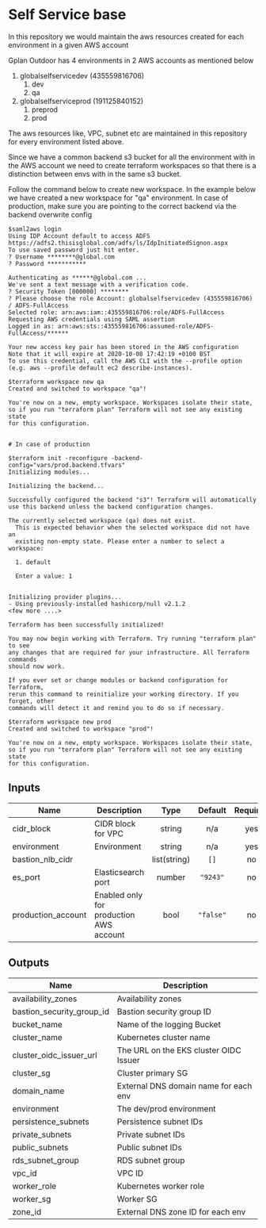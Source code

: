 # Self Service base
In this repository we would maintain the aws resources created for each environment in a given AWS account

Gplan Outdoor has 4 environments in 2 AWS accounts as mentioned below
1. globalselfservicedev (435559816706)
    1. dev
    2. qa
2. globalselfserviceprod (191125840152)
    1. preprod
    2. prod

The aws resources like, VPC, subnet etc are maintained in this repository for every environment listed above.

Since we have a common backend s3 bucket for all the environment with in the AWS account we need to create terraform workspaces so that there is a distinction between envs with in the same s3 bucket.

Follow the command below to create new workspace. In the example below we have created a new workspace for "qa" environment. In case of production, make sure you are pointing to the correct backend via the backend overwrite config

```
$saml2aws login
Using IDP Account default to access ADFS https://adfs2.thisisglobal.com/adfs/ls/IdpInitiatedSignon.aspx
To use saved password just hit enter.
? Username ********@global.com
? Password ***********

Authenticating as ******@global.com ...
We've sent a text message with a verification code.
? Security Token [000000] ********
? Please choose the role Account: globalselfservicedev (435559816706) / ADFS-FullAccess
Selected role: arn:aws:iam::435559816706:role/ADFS-FullAccess
Requesting AWS credentials using SAML assertion
Logged in as: arn:aws:sts::435559816706:assumed-role/ADFS-FullAccess/******

Your new access key pair has been stored in the AWS configuration
Note that it will expire at 2020-10-08 17:42:19 +0100 BST
To use this credential, call the AWS CLI with the --profile option (e.g. aws --profile default ec2 describe-instances).

$terraform workspace new qa
Created and switched to workspace "qa"!

You're now on a new, empty workspace. Workspaces isolate their state,
so if you run "terraform plan" Terraform will not see any existing state
for this configuration.


# In case of production 

$terraform init -reconfigure -backend-config="vars/prod.backend.tfvars"
Initializing modules...

Initializing the backend...

Successfully configured the backend "s3"! Terraform will automatically
use this backend unless the backend configuration changes.

The currently selected workspace (qa) does not exist.
  This is expected behavior when the selected workspace did not have an
  existing non-empty state. Please enter a number to select a workspace:

  1. default

  Enter a value: 1


Initializing provider plugins...
- Using previously-installed hashicorp/null v2.1.2
<few more ....>

Terraform has been successfully initialized!

You may now begin working with Terraform. Try running "terraform plan" to see
any changes that are required for your infrastructure. All Terraform commands
should now work.

If you ever set or change modules or backend configuration for Terraform,
rerun this command to reinitialize your working directory. If you forget, other
commands will detect it and remind you to do so if necessary.

$terraform workspace new prod
Created and switched to workspace "prod"!

You're now on a new, empty workspace. Workspaces isolate their state,
so if you run "terraform plan" Terraform will not see any existing state
for this configuration.
```

## Inputs

| Name | Description | Type | Default | Required |
|------|-------------|:----:|:-----:|:-----:|
| cidr\_block | CIDR block for VPC | string | n/a | yes |
| environment | Environment | string | n/a | yes |
| bastion\_nlb\_cidr |  | list(string) | `[]` | no |
| es\_port | Elasticsearch port | number | `"9243"` | no |
| production\_account | Enabled only for production AWS account | bool | `"false"` | no |

## Outputs

| Name | Description |
|------|-------------|
| availability\_zones | Availability zones |
| bastion\_security\_group\_id | Bastion security group ID |
| bucket\_name | Name of the logging Bucket |
| cluster\_name | Kubernetes cluster name |
| cluster\_oidc\_issuer\_url | The URL on the EKS cluster OIDC Issuer |
| cluster\_sg | Cluster primary SG |
| domain\_name | External DNS domain name for each env |
| environment | The dev/prod environment |
| persistence\_subnets | Persistence subnet IDs |
| private\_subnets | Private subnet IDs |
| public\_subnets | Public subnet IDs |
| rds\_subnet\_group | RDS subnet group |
| vpc\_id | VPC ID |
| worker\_role | Kubernetes worker role |
| worker\_sg | Worker SG |
| zone\_id | External DNS zone ID for each env |
